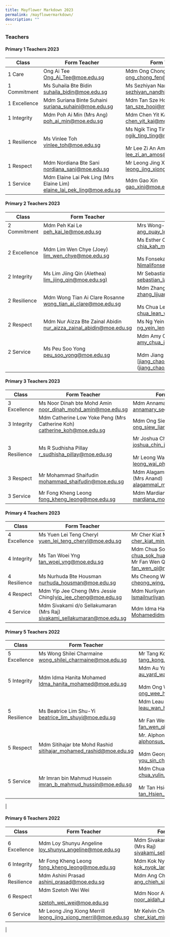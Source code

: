```yaml
---
title: Mayflower Markdown 2023
permalink: /mayflowermarkdown/
description: ""
---
```

### **Teachers**
#### **Primary 1 Teachers 2023**

| Class | Form Teacher |  Form Teacher(s) |
|---|---|---|
| 1 Care | Ong Ai Tee<br>[Ong_Ai_Tee@moe.edu.sg](mailto:Ong_Ai_Tee@moe.edu.sg)| Mdm Ong Chong Fen<br>[ong_chong_fen@moe.edu.sg](mailto:ong_chong_fen@moe.edu.sg) <br> |
| 1 Commitment | Ms Suhaila Bte Bidin<br> [suhaila_bidin@moe.edu.sg](mailto:suhaila_bidin@moe.edu.sg) | Ms Sezhiyan Nandhini <br>[sezhiyan_nandhini@moe.edu.sg](mailto:sezhiyan_nandhini@moe.edu.sg) |
| 1 Excellence | Mdm Suriana Binte Suhaini<br>[suriana_suhaini@moe.edu.sg](mailto:suriana_suhaini@moe.edu.sg) | Mdm Tan Sze Hooi<br> [tan_sze_hooi@moe.edu.sg](mailto:tan_sze_hooi@moe.edu.sg) |
| 1 Integrity | Mdm Poh Ai Min (Mrs Ang)<br>[poh_ai_min@moe.edu.sg](mailto:poh_ai_min@moe.edu.sg) | Mdm Chen Yit Kai<br>[chen_yit_kai@moe.edu.sg](mailto:chen_yit_kai@moe.edu.sg) |
| 1 Resilience | Ms Vinlee Toh <br>[vinlee_toh@moe.edu.sg](mailto:vinlee_toh@moe.edu.sg) | Ms Ngik Ting Ting<br> [ngik_ting_ting@moe.edu.sg](mailto:ngik_ting_ting@moe.edu.sg)<br><br>Mr Lee Zi An Amos<br>[lee_zi_an_amos@moe.edu.sg](mailto:lee_zi_an_amos@moe.edu.sg) |
| 1 Respect | Mdm Nordiana Bte Sani <br>[nordiana_sani@moe.edu.sg](mailto:nordiana_sani@moe.edu.sg) | Mr Leong Jing Xiong Merrill<br>[leong_jing_xiong_merrill@moe.edu.sg](leong_jing_xiong_merrill@moe.edu.sg) |
| 1 Service | Mdm Elaine Lai Pek Ling (Mrs Elaine Lim) <br>[elaine_lai_pek_ling@moe.edu.sg](mailto:elaine_lai_pek_ling@moe.edu.sg)| Mdm Gao Xin <br>[gao_xini@moe.edu.sg](mailto:gao_xini@moe.edu.sg) |

#### **Primary 2 Teachers 2023**

| Class | Form Teacher |  Form Teacher(s) |
|---|---|---|
| 2 Commitment | Mdm Peh Kai Le<br>[peh_kai_le@moe.edu.sg](mailto:peh_kai_le@moe.edu.sg) | Mrs Wong-Ang Puay Leng<br>[ang_puay_leng@moe.edu.sg](mailto:ang_puay_leng@moe.edu.sg)|
| 2 Excellence | Mdm Lim Wen Chye (Joey)<br>[lim_wen_chye@moe.edu.sg](mailto:lim_wen_chye@moe.edu.sg)| Ms Esther Chia Kah Min<br>[chia_kah_min_esther@moe.edu.sg](mailto:chia_kah_min_esther@moe.edu.sg)<br><br>Ms Fonseka Halena [Nimalifonseka_halena_nimali@moe.edu.sg](mailto:Nimalifonseka_halena_nimali@moe.edu.sg) |
| 2 Integrity | Ms Lim Jiing Qin (Alethea)<br>[lim_jiing_qin@moe.edu.sg)](mailto:lim_jiing_qin@moe.edu.sg) | Mr Sebastian Lau Kian Yong <br> [sebastian_lau_kian_yong@moe.edu.sg](mailto:sebastian_lau_kian_yong@moe.edu.sg) |
| 2 Resilience | Mdm Wong Tian Ai Clare Rosanne<br>[wong_tian_ai_clare@moe.edu.sg]() | Mdm Zhang Lijuan [zhang_lijuan_a@moe.edu.sg](mailto:zhang_lijuan_a@moe.edu.sg)<br><br>Ms Chua Lean Woon<br>[chua_lean_woon@moe.edu.sg](mailto:chua_lean_woon@moe.edu.sg) |
| 2 Respect | Mdm Nur Aizza Bte Zainal Abidin<br>[nur_aizza_zainal_abidin@moe.edu.sg](mailto:nur_aizza_zainal_abidin@moe.edu.sg)| Ms Ng Yein Leng<br>[ng_yein_leng@moe.edu.sg](mailto:ng_yein_leng@moe.edu.sg) |
| 2 Service | Ms Peu Soo Yong <br>[peu_soo_yong@moe.edu.sg](mailto:peu_soo_yong@moe.edu.sg) | Mdm Amy Chua Jia Xi<br>[amy_chua_jia_xi@moe.edu.sg](mailto:amy_chua_jia_xi@moe.edu.sg) <br><br>Mdm Jiang Chao Juan<br>[jiang_chao_juan@moe.edu.sg](mailto:(jiang_chao_juan@moe.edu.sg)|

#### **Primary 3 Teachers 2023**

| Class | Form Teacher | Form Teacher(s) |
|---|---|---|
| 3 Excellence | Ms Noor Dinah bte Mohd Amin<br> [noor_dinah_mohd_amin@moe.edu.sg](mailto:noor_dinah_mohd_amin@moe.edu.sg) | Mdm Annamary d/o Segaran <br>[annamary_segaran@moe.edu.sg](annamary_segaran@moe.edu.sg) |
| 3 Integrity |  Mdm Catherine Low Yoke Peng (Mrs Catherine Koh) <br>[catherine_koh@moe.edu.sg](mailtoL)| Mdm Ong Siew Lian <br>ong_siew_lian@moe.edu.sg |
| 3 Resilience | Ms R Sudhisha Pillay<br>[r_sudhisha_pillay@moe.edu.sg](mailto:r_sudhisha_pillay@moe.edu.sg) | Mr Joshua Chin<br>[joshua_chin_jia_jin@moe.edu.sg](mailto:joshua_chin_jia_jin@moe.edu.sg)<br><br>Mr Leong Wai Phang<br>[leong_wai_phang@moe.edu.sg](mailto:>leong_wai_phang@moe.edu.sg) |
| 3 Respect  | Mr Mohammad Shaifudin<br>[mohammad_shaifudin@moe.edu.sg](mailto:mohammad_shaifudin@moe.edu.sg) | Mdm Alagammal Madasamy<br>(Mrs Anand)<br>[alagammal_madasamy@moe.edu.sg](mailto:alagammal_madasamy@moe.edu.sg) |
| 3 Service | Mr Fong Kheng Leong<br>[fong_kheng_leong@moe.edu.sg](mailto:fong_kheng_leong@moe.edu.sg)<br> | Mdm Mardiana Bte Mosnee <br>[mardiana_mosnee@moe.edu.sg](mailto:mardiana_mosnee@moe.edu.sg) |

#### **Primary 4 Teachers 2023**

| Class | Form Teacher | Form Teacher(s) |
|---|---|---|
| 4 Excellence | Ms Yuen Lei Teng Cheryl    [yuen_lei_teng_cheryl@moe.edu.sg](mailto:[yuen_lei_teng_cheryl@moe.edu.sg) | Mr Cher Kiat Min Kelvin<br>[cher_kiat_min_kelvin@moe.edu.sg](mailto:cher_kiat_min_kelvin@moe.edu.sg) |
| 4 Integrity  | Ms Tan Woei Yng <br>[tan_woei_yng@moe.edu.sg](mailto:tan_woei_yng@moe.edu.sg) | Mdm Chua Sok Huang    chua_sok_huang@moe.edu.sg<br>Mr Fan Wen Qi<br>fan_wen_qi@moe.edu.sg |
| 4 Resilience  | Ms Nurhuda Bte Housman<br>nurhuda_housman@moe.edu.sg <br> | Ms Cheong Wing Fong Dorcas<br> cheong_wing_fong_dorcas@moe.edu.sg |
| 4 Respect | Mdm Yip Jee Cheng (Mrs Jessie Ching)yip_jee_cheng@moe.edu.sg  | Mdm Nurliyana Bte Ismailnurliyana_ismail@moe.edu.sg <br> |
| 4 Service  | Mdm Sivakami d/o Sellakumaran (Mrs Raj)<br>sivakami_sellakumaran@moe.edu.sg | Mdm Idma Hanita Bte Mohamedidma_hanita_mohamed@moe.edu.sg |

#### **Primary 5 Teachers 2022**

| Class | Form Teacher | Form Teacher(s) |
|---|---|---|
| 5 Excellence | Ms Wong Shilei Charmaine <br>[wong_shilei_charmaine@moe.edu.sg](mailto:wong_shilei_charmaine@moe.edu.sg)<br> | Mr Tang Kong Gin (Mr Benedict Tang)<br>[tang_kong_gin_benedict@moe.edu.sg](mailto:tang_kong_gin_benedict@moe.edu.sg)<br> |
| 5 Integrity | Mdm Idma Hanita Mohamed<br>[Idma_hanita_mohamed@moe.edu.sg](mailto:Idma_hanita_mohamed@moe.edu.sg)  | Mdm Au Yard Wah <br>[au_yard_wah@moe.edu.sg](mailto:au_yard_wah@moe.edu.sg)<br><br>Mdm Ong Wee Hun Lynne<br>[ong_wee_hun_lynne@moe.edu.sg](mailto:ong_wee_hun_lynne@moe.edu.sg)<br> |
| 5 Resilience | Ms Beatrice Lim Shu-Yi<br>[beatrice_lim_shuyi@moe.edu.sg](mailto:beatrice_lim_shuyi@moe.edu.sg) | Mdm Leau Wan Hwee<br>[leau_wan_hwee@moe.edu.sg](mailto:leau_wan_hwee@moe.edu.sg)<br><br>Mr Fan Wen Qi<br>[fan_wen_qi@moe.edu.sg](mailto:fan_wen_qi@moe.edu.sg)<br> |
| 5 Respect | Mdm Sitihajar bte Mohd Rashid<br> [sitihajar_mohamed_rashid@moe.edu.sg](mailto:sitihajar_mohamed_rashid@moe.edu.sg) | Mr. Alphonsus Mahimy Gerard <br>[alphonsus_mahimy@moe.edu.sg](mailto:alphonsus_mahimy@moe.edu.sg)<br><br>Mdm Georgina You Sin Chiat <br>[you_sin_chiat_georgina@moe.edu.sg](mailto:you_sin_chiat_georgina@moe.edu.sg)<br> |
|  5 Service | Mr Imran bin Mahmud Hussein <br>[imran_b_mahmud_hussin@moe.edu.sg](mailto:imran_b_mahmud_hussin@moe.edu.sg) | Mdm Chua Yulin Eileen<br> [chua_yulin_eileen@moe.edu.sg](mailto:chua_yulin_eileen@moe.edu.sg)<br><br>Mr Tan Hsien Yang Brendan<br> [tan_Hsien_Yang_Brendan@moe.edu.sg](mailto:tan_Hsien_Yang_Brendan@moe.edu.sg)<br> |
|

#### **Primary 6 Teachers 2022**

| Class | Form Teacher | Form Teacher(s) |
|---|---|---|
| 6 Excellence | Mdm Loy Shunyu Angeline<br>[loy_shunyu_angeline@moe.edu.sg](mailto:loy_shunyu_angeline@moe.edu.sg)<br> | Mdm Sivakami d/o Sellakumaran (Mrs Raj)<br>[sivakami_sellakumaran@moe.edu.sg](mailto:sivakami_sellakumaran@moe.edu.sg)<br> |
| 6 Integrity | Mr Fong Kheng Leong<br>[fong_kheng_leong@moe.edu.sg](mailto:fong_kheng_leong@moe.edu.sg)<br> | Mdm Kok Nyok Lan<br>[kok_nyok_lan@moe.edu.sg](mailto:kok_nyok_lan@moe.edu.sg)<br> |
| 6 Resilience | Mdm Ashini Prasad<br>[ashini_prasad@moe.edu.sg](mailto:ashini_prasad@moe.edu.sg)<br> | Mdm Ang Chieh Sin Jaselin<br>[ang_chieh_sin_jaselin@moe.edu.sg](mailto:ang_chieh_sin_jaselin@moe.edu.sg)<br> |
| 6 Respect | Mdm Szetoh Wei Wei<br><br> [szetoh_wei_wei@moe.edu.sg](mailto:szetoh_wei_wei@moe.edu.sg)<br> | Mdm Noor Aidah Adam<br>[noor_aidah_adam@moe.edu.sg](mailto:noor_aidah_adam@moe.edu.sg)<br> |
| 6 Service | Mr Leong Jing Xiong Merrill<br>[leong_jing_xiong_merrill@moe.edu.sg](mailto:leong_jing_xiong_merrill@moe.edu.sg)<br> | Mr Kelvin Cher Kiat Min<br>[cher_kiat_min_kelvin@moe.edu.sg](mailto:cher_kiat_min_kelvin@moe.edu.sg) |
|